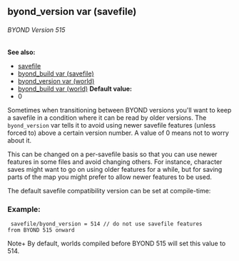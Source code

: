 ## byond_version var (savefile) 
###### BYOND Version 515
**See also:**
+   [savefile](/ref/savefile.md) 
+   [byond_build var (savefile)](/ref/savefile/var/byond_build.md) 
+   [byond_version var (world)](/ref/world/var/byond_version.md) 
+   [byond_build var (world)](/ref/world/var/byond_build.md) <!-- -->
**Default value:**
+   0


Sometimes when transitioning between BYOND versions you\'ll
want to keep a savefile in a condition where it can be read by older
versions. The `byond_version` var tells it to avoid using newer savefile
features (unless forced to) above a certain version number. A value of 0
means not to worry about it. 

This can be changed on a
per-savefile basis so that you can use newer features in some files and
avoid changing others. For instance, character saves might want to go on
using older features for a while, but for saving parts of the map you
might prefer to allow newer features to be used. 

The default
savefile compatibility version can be set at compile-time:
### Example:

```
 savefile/byond_version = 514 // do not use savefile features
from BYOND 515 onward 
```
 

Note+ By default, worlds
compiled before BYOND 515 will set this value to 514.